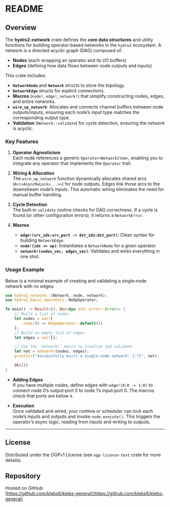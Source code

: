 # README

## Overview

The **hydro2-network** crate defines the **core data structures** and utility functions for building operator‐based networks in the `hydro2` ecosystem. A network is a directed acyclic graph (DAG) composed of:

- **Nodes** (each wrapping an operator and its I/O buffers)
- **Edges** (defining how data flows between node outputs and inputs)

This crate includes:

- **`NetworkNode`** and **`Network`** structs to store the topology.  
- **`NetworkEdge`** structs for explicit connections.  
- **Macros** (`node!`, `edge!`, `network!`) that simplify constructing nodes, edges, and entire networks.  
- **`wire_up_network`**: Allocates and connects channel buffers between node outputs/inputs, ensuring each node’s input type matches the corresponding output type.  
- **Validation** (`Network::validate`) for cycle detection, ensuring the network is acyclic.

### Key Features

1. **Operator Agnosticism**  
   Each node references a generic `Operator<NetworkItem>`, enabling you to integrate any operator that implements the `Operator` trait.

2. **Wiring & Allocation**  
   The `wire_up_network` function dynamically allocates shared arcs (`Arc<AsyncRwLock<...>>`) for node outputs. Edges link those arcs to the downstream node’s inputs. This automatic wiring eliminates the need for manual buffer handling.

3. **Cycle Detection**  
   The built‐in `validate` routine checks for DAG correctness. If a cycle is found (or other configuration errors), it returns a `NetworkError`.

4. **Macros**  
   - **`edge!(src_idx:src_port -> dst_idx:dst_port)`**: Clean syntax for building `NetworkEdge`.
   - **`node!(idx => op)`**: Instantiates a `NetworkNode` for a given operator.
   - **`network!(nodes_vec, edges_vec)`**: Validates and wires everything in one shot.

### Usage Example

Below is a minimal example of creating and validating a single‐node network with no edges:

```rust
use hydro2_network::{Network, node, network};
use hydro2_basic_operators::NoOpOperator;

fn main() -> Result<(), Box<dyn std::error::Error>> {
    // Build a list of nodes
    let nodes = vec![
        node!(0 => NoOpOperator::default())
    ];
    // Build an empty list of edges
    let edges = vec![];

    // Use the `network!` macro to finalize and validate
    let net = network!(nodes, edges);
    println!("Successfully built a single-node network: {:?}", net);

    Ok(())
}
```

- **Adding Edges**  
  If you have multiple nodes, define edges with `edge!(0:0 -> 1:0)` to connect node 0’s output‐port 0 to node 1’s input‐port 0. The macros check that ports are below `4`.

- **Execution**  
  Once validated and wired, your runtime or scheduler can lock each node’s inputs and outputs and invoke `node.execute()`. This triggers the operator’s async logic, reading from inputs and writing to outputs.

---

## License

Distributed under the OGPv1 License (see `ogp-license-text` crate for more details).

## Repository

Hosted on GitHub:  
[https://github.com/klebs6/klebs-general](https://github.com/klebs6/klebs-general)
